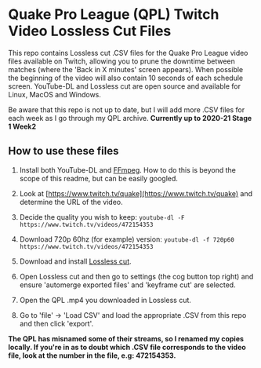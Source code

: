 # Quake Pro League (QPL) Twitch Video Lossless Cut Files

This repo contains Lossless cut .CSV files for the Quake Pro League video files available on Twitch, allowing you to prune the downtime between matches (where the 'Back in X minutes' screen appears). When possible the beginning of the video will also contain 10 seconds of each schedule screen. YouTube-DL and Lossless cut are open source and available for Linux, MacOS and Windows.

Be aware that this repo is not up to date, but I will add more .CSV files for each week as I go through my QPL archive. **Currently up to 2020-21 Stage 1 Week2**

## How to use these files
1. Install both YouTube-DL and [FFmpeg](https://github.com/FFmpeg/FFmpeg). How to do this is beyond the scope of this readme, but can be easily googled.

3. Look at [https://www.twitch.tv/quake](https://www.twitch.tv/quake) and determine the URL of the video.

4. Decide the quality you wish to keep: `youtube-dl -F https://www.twitch.tv/videos/472154353`  

5. Download 720p 60hz (for example) version: `youtube-dl -f 720p60 https://www.twitch.tv/videos/472154353`

6. Download and install [Lossless cut](https://github.com/mifi/lossless-cut/releases).

7. Open Lossless cut and then go to settings (the cog button top right) and ensure 'automerge exported files' and 'keyframe cut' are selected.

8. Open the QPL .mp4 you downloaded in Lossless cut.

9. Go to 'file' -> 'Load CSV' and load the appropriate .CSV from this repo and then click 'export'.  

**The QPL has misnamed some of their streams, so I renamed my copies locally. If you're in as to doubt which .CSV file corresponds to the video file, look at the number in the file, e.g: 472154353.**
